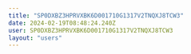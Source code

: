 ```yaml
---
title: "SP0DXBZ3HPRVXBK6D001710G1317V2TNQXJ8TCW3"
date: 2024-02-19T08:48:24.240Z
user: SP0DXBZ3HPRVXBK6D001710G1317V2TNQXJ8TCW3
layout: "users"
---
```

    
